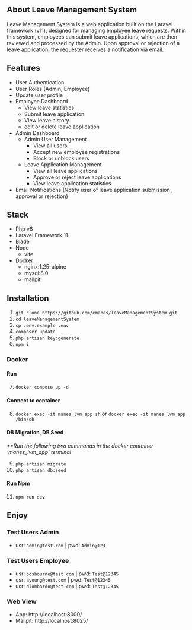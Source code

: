 ## About Leave Management System
Leave Management System is a web application built on the Laravel framework (v11), designed for managing employee leave requests. Within this system, employees can submit leave applications, which are then reviewed and processed by the Admin. Upon approval or rejection of a leave application, the requester receives a notification via email.

## Features

- User Authentication
- User Roles (Admin, Employee)
- Update user profile
- Employee Dashboard 
  - View leave statistics
  - Submit leave application
  - View leave history
  - edit or delete leave application
- Admin Dashboard
  - Admin User Management
      - View all users
      - Accept new employee registrations
      - Block or unblock users
  - Leave Application Management
    - View all leave applications
    - Approve or reject leave applications
    - View leave application statistics
- Email Notifications
  (Notify user of leave application submission , approval or rejection)

## Stack
 - Php v8
 - Laravel Framework 11
 - Blade
 - Node
   - vite
 - Docker
   - nginx:1.25-alpine
   - mysql:8.0
   - mailpit
    
## Installation

1. `git clone https://github.com/emanes/leaveManagementSystem.git`
2. `cd leaveManagementSystem`
3. `cp .env.example .env`
4. `composer update`
5. `php artisan key:generate`
6. `npm i`

### Docker
#### Run
7. `docker compose up -d`

#### Connect to container
8. `docker exec -it manes_lvm_app sh` or `docker exec -it manes_lvm_app /bin/sh`

#### DB Migration, DB Seed
*\*\*Run the following two commands in the docker container 'manes_lvm_app' terminal*

9. `php artisan migrate`
10. `php artisan db:seed`

#### Run Npm
11. `npm run dev`


## Enjoy
### Test Users Admin
- usr: `admin@test.com` | pwd: `Admin@123`

### Test Users Employee
- usr: `oosbourne@test.com` | pwd: `Test@12345`
- usr: `ayoung@test.com` | pwd: `Test@12345`
- usr: `dlombardo@test.com` | pwd: `Test@12345`


### Web View
 - App: http://localhost:8000/
 - Mailpit: http://localhost:8025/
